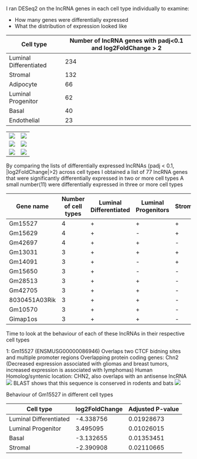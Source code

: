 I ran DESeq2 on the lncRNA genes in each cell type individually to examine:

- How many genes were differentially expressed
- What the distribution of expression looked like

| Cell type  |Number of lncRNA genes with padj<0.1 and log2FoldChange > 2|
| ------------- | ------------- |
|Luminal Differentiated| 234 |
|Stromal|132|
|Adipocyte|66|
|Luminal Progenitor|62|
|Basal|40|
|Endothelial|23|

|||
| ------------- | ------------- |
| ![](https://github.com/AFS-Part-II-Projects/Jemima_Becker/blob/main/images/luminal_differentiated_nc.png) | ![](https://github.com/AFS-Part-II-Projects/Jemima_Becker/blob/main/images/stromal_nc.png) |
| ![](https://github.com/AFS-Part-II-Projects/Jemima_Becker/blob/main/images/adipocytes_nc.png) | ![](https://github.com/AFS-Part-II-Projects/Jemima_Becker/blob/main/images/luminal_progenitor_nc.png) |
| ![](https://github.com/AFS-Part-II-Projects/Jemima_Becker/blob/main/images/basal_nc.png) | ![](https://github.com/AFS-Part-II-Projects/Jemima_Becker/blob/main/images/endothelial_nc.png) |

By comparing the lists of differentially expressed lncRNAs (padj < 0.1, |log2FoldChange|>2) across cell types I obtained a list of 77 lncRNA genes that were significantly differentially expressed in two or more cell types
A small number(11) were differentially expressed in three or more cell types

| Gene name  |Number of cell types | Luminal Differentiated | Luminal Progenitors | Stromal | Basal | Adipoctye | Endothelial |
| ------------- | ------------- | ------------- | ------------- | ------------- | ------------- | ------------- | ------------- |
| Gm15527	| 4| +| + | + | + | -|- |	
| Gm15629	| 4| + |- | + | + | -|- |	
| Gm42697	| 4|  +| + |-  | + | -| + |	
| Gm13031	| 3| + | + | + |- |- |- |	
| Gm14091	| 3| + |- | + |- | -|  +|	
| Gm15650	| 3| + |- |- | + |- |- |	
| Gm28513	| 3| + | + |- | -|- |- |	
| Gm42705	| 3| + | + |- | + | -|- |	
| 8030451A03Rik	| 3| + | + |- | + | |- |	
| Gm10570	| 3| + | + |- | -| -|- |	
| Gimap1os	| 3| + | + |- | -|- | -|	


Time to look at the behaviour of each of these lncRNAs in their respective cell types 

1: Gm15527 (ENSMUSG00000086946)
Overlaps two CTCF bidning sites and multiple promoter regions
Overlapping protein coding genes: Chn2 (Decreased expression associated with gliomas and breast tumors,  increased expression is associated with lymphomas)
Human Homolog/syntenic location: CHN2, also overlaps with an antisense lncRNA
![](https://github.com/AFS-Part-II-Projects/Jemima_Becker/blob/main/images/Mouse_Chn2.png)
BLAST shows that this sequence is conserved in rodents and bats
![](https://github.com/AFS-Part-II-Projects/Jemima_Becker/blob/main/images/Screenshot%202021-02-20%20at%2016.00.47.png)

Behaviour of Gm15527 in different cell types

| Cell type  | log2FoldChange| Adjusted P-value |
| ------------- | ------------- |------------- |
|Luminal Differentiated|-4.338756|0.01928673|
|Luminal Progenitor|3.495095|0.01026015|
|Basal|-3.132655|0.01353451|
|Stromal|-2.390908|0.02110665|

